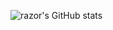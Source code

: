![razor's GitHub stats](https://github-readme-stats.vercel.app/api?username=RazorSh4rk&show_icons=true&theme=tokyonight)

